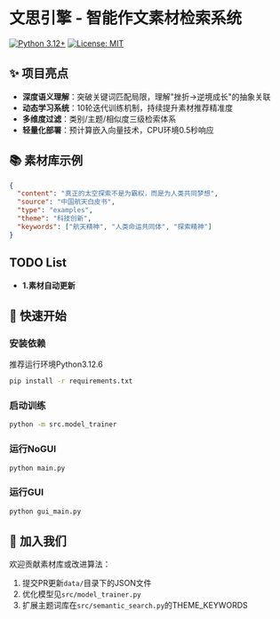 # 文思引擎 - 智能作文素材检索系统

[![Python 3.12+](https://img.shields.io/badge/python-3.12%2B-blue)]()
[![License: MIT](https://img.shields.io/badge/License-MIT-green)]()

## ✨ 项目亮点
- **深度语义理解**：突破关键词匹配局限，理解"挫折→逆境成长"的抽象关联
- **动态学习系统**：10轮迭代训练机制，持续提升素材推荐精准度
- **多维度过滤**：类别/主题/相似度三级检索体系
- **轻量化部署**：预计算嵌入向量技术，CPU环境0.5秒响应

## 📚 素材库示例
```json
{
  "content": "真正的太空探索不是为霸权，而是为人类共同梦想",
  "source": "中国航天白皮书",
  "type": "examples",
  "theme": "科技创新",
  "keywords": ["航天精神", "人类命运共同体", "探索精神"]
}
```

## TODO List
- **1.素材自动更新**

## 🚀 快速开始
### 安装依赖
推荐运行环境Python3.12.6
```bash
pip install -r requirements.txt
```

### 启动训练
```bash
python -m src.model_trainer
```

### 运行NoGUI
```bash
python main.py
```

### 运行GUI
```bash
python gui_main.py
```

## 🤝 加入我们
欢迎贡献素材库或改进算法：
1. 提交PR更新`data/`目录下的JSON文件
2. 优化模型见`src/model_trainer.py`
3. 扩展主题词库在`src/semantic_search.py`的THEME_KEYWORDS
